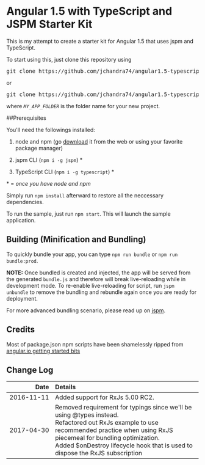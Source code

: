# Angular 1.5 with TypeScript and JSPM Starter Kit

This is my attempt to create a starter kit for Angular 1.5 that uses jspm and TypeScript.

To start using this, just clone this repository using
<pre>
git clone https://github.com/jchandra74/angular1.5-typescript-jspm-starter-kit.git
</pre>

or

<pre>
git clone https://github.com/jchandra74/angular1.5-typescript-jspm-starter-kit.git <i>MY_APP_FOLDER</i>
</pre>
where *`MY_APP_FOLDER`* is the folder name for your new project.

##Prerequisites

You'll need the followings installed:

1. node and npm (go [download](https://nodejs.org) it from the web or using your favorite package manager)

2. jspm CLI (`npm i -g jspm`) *

3. TypeScript CLI (`npm i -g typescript`) *

\* = *once you have node and npm*

Simply run `npm install` afterward to restore all the neccessary dependencies.

To run the sample, just run `npm start`.  This will launch the sample application.

## Building (Minification and Bundling)

To quickly bundle your app, you can type `npm run bundle` or `npm run bundle:prod`.

**NOTE:** Once bundled is created and injected, the app will be served from the generated `bundle.js` and therefore will break live-reloading while in development mode.
To re-enable live-reloading for script, run `jspm unbundle` to remove the bundling and rebundle again once you are ready for deployment.  

For more advanced bundling scenario, please read up on [jspm](https://github.com/jspm/jspm-cli).

## Credits
Most of package.json npm scripts have been shamelessly ripped from [angular.io getting started bits](https://angular.io/docs/ts/latest/quickstart.html)

## Change Log

| Date       |Details |
|-----------:|:-------|
| 2016-11-11 | Added support for RxJs 5.00 RC2. |
| <nobr>2017-04-30</nobr> | Removed requirement for typings since we'll be using @types instead.<br>Refactored out RxJs example to use recommended practice when using RxJS piecemeal for bundling optimization.<br>Added $onDestroy lifecycle hook that is used to dispose the RxJS subscription |
